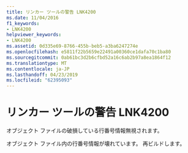 ```yaml
---
title: リンカー ツールの警告 LNK4200
ms.date: 11/04/2016
f1_keywords:
- LNK4200
helpviewer_keywords:
- LNK4200
ms.assetid: 0d335e69-8766-455b-beb5-a3ba6247274e
ms.openlocfilehash: e5811f22b5659e22491a00360ce1dafa70c1ba80
ms.sourcegitcommit: 0ab61bc3d2b6cfbd52a16c6ab2b97a8ea1864f12
ms.translationtype: MT
ms.contentlocale: ja-JP
ms.lasthandoff: 04/23/2019
ms.locfileid: "62395093"
---
```

# <a name="linker-tools-warning-lnk4200"></a>リンカー ツールの警告 LNK4200

オブジェクト ファイルの破損している行番号情報無視されます。

オブジェクト ファイル内の行番号情報が壊れています。 再ビルドします。
